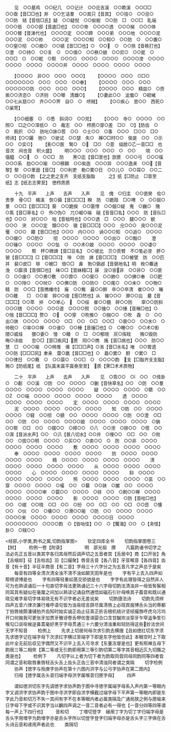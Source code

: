<!-- { "loadSidebar": true } -->
　　见　○○基鸡　○○纪几　○○记计　○○讫吉溪　○○欺溪　○○□□　　○○亟【音□□也】弃　○○乞诘羣　○○其只【音其】　○○技○　○○忌○　○○防　姞【音信□氏】疑　○○疑倪　○○蚁蜺　○○防　□　○○□　耴端　○○○低　○○○邸【音底□也】　○○○帝　○○○○透　○○○梯　○○○体　○○○朁【音涕代也】　○○○○定　○○○蹄　○○○弟　○○○地　○○○○泥　○○○泥　○○○祢　　○○○泥　○○○○知　○○知○　○○防　○　○○置○　○○窒○彻　○○痴○　○○禠【音□□也】○　○○　○　○○抶【音秩打也】○澄　○○持○　○○豸　○　○○值○　○○秩○娘　○○尼○　○○狔　○　○○□　○　○○昵　○帮　○○○○　○○○○　○○○○　○○○○滂　○○○○　○○○○　○○○○　○○○○并　○○○○　○○○○　○○○○　○○○○

　　【○○○○　非○○　○○○　○○○】
　　【○○○○　○○○　○□○　○○○○○○○　○○○　○○○　○○奉】
　　【○○○○　○○○　○○○　○○○○○○防　○○○　○○○　○○○】
　　【○○○○　○○○　精兹○　○赍紫○○济恣○　○济则　○○唧　清雌○】
　　【○妻此○○　泚蛓○　○砌墄　○○七从慈○○　齐○○○荠　自○　○　哜贼】
　　【○○疾心　思○○　西死○　○枲笥】

　　【○○细塞　○　○悉　斜词○　○○兕】
　　【○○○　寺○　○○○○　○○　照○　□之○○滓纸○　○　胾志　○○　栉质○穿○差　□○　○】【防齿　○　○　厠炽　○○　防叱○牀○茬　○○　○士○○　○事　○○○　□○○　□○　师诗】【○○躧　弛○　○驶试　○○瑟　失○　禅○□时○○　俟是　○○　○示　○○　○实○】
　　【影○○医　鹥○　○　□○　○意　缢餩○乙一音□□　也音次　间也音　帜火盛】
　　明○○○　○○○　○○○　○　○○
　　晓　○○僖醯　○○　○　○○□　防　　黒○迄【音□至也】欯匣　○○○弓　○○○徯　○○○系　劾○○○喻　○○移頥　○○矣迤　○○○异　○○○逸来　○○【音黎】黎　○○里逦【音□】　○○利吏　勒○栗○日　○○儿○　○○耳○　○○二○　○○日○韵　【之之吏之支齐　支纸支脂脂　　　之】纸【□防止　□音至　　纸】志【纸志志霁至】　徳栉质质










　　十九　平声　　上声　　去声　　入声
　　见　傀　○归圭　○○诡癸　侩○贵季　骨○□　橘溪　恢○蘬【音□□□】睽　防　○跪跬　□○喟　○　○○屈○羣　○○□【音□□□】葵　○○跪揆　○○匮悸　○○倔○疑　嵬　○巍○　隗　○蒍【音□草名】○　外○伪○　兀○崛○端　磓【音音□名】○○○　防【音队□也】○○○　对○○○　咄【音柮呵也】○○○透　□　○○○　腿○○○　蜕○○○　宊　○○○定　頽○○○　镦【音□□□】○○○　兊○○○　突○○○泥　懮　○○○　餧【音□□也】○○○　内○○○　讷○○○知　○○追○　○○○○　○○缀○　○○防○
　　彻　○○○○　○○○○　○○出○　○○黜○
　　澄　○○锤○　○○○○　○○坠　○　○○术○娘　○○○○　○○○○　○○诿○　○○○○
　　帮　杯○碑豍【音□豆名】　○○彼比　贝○贲臂　不○笔必滂　肧○铍【音□□□】□【音□□□】　啡　○防　諀【音□□□】　□○帔譬　防　○○匹并　裴○皮□　琲　○被□　倍○□　鼻　勃○弼邲【音弼地名】明　枚○麋迷　浼　○靡渳【音弭□也】　昧○□【音妹精□】寐　没○宻非　○○非○　○○匪○　○○废○　○○弗○敷　○○霏○　○○斐○　○○肺○　○○拂○奉　○○肥○　○○陫○　○○吠○　○○佛○防　○○防○　○○尾○　○○未○　○○物○精　防　○○□【音擕幡巾】　嶊　○○觜　最○○醉　卒○○卒清　崔○○○　皠　○○趡　　□　○○翠　猝○○焌【音□然也】从　摧○○○　罪○○惢　蕞【音□□□】○○萃　捽　○○崒心　　○○绥　崔○○髓　碎○○防　　窣○○防斜　○○○随　○○○○　○○○遂　○○○○照　○○锥○　○○捶【音棰□也】○　○惴【音□□□】赘○　○　○○穿　○吹推○　○揣○○　○吹　毳　○　○○出○牀　○○○○　○○○○　○□　○○　○□　○○□　○衰○○　○○水○　○帅税○　○率○○禅　○○谁○　○○棰【音锤□也】○　○睡○○　○○术○影　隈○威烓　　猥○委○　懀　○餧　○　□　○○郁晓　灰○挥眭　　贿○毁防　　晦○讳侐　　忽○□【音□疾风】匣　囘○○擕　瘣【音□病也】○○○　防○○慧　□　○○○喻　○○帏惟　倄【□□□声】○洧【音□水名】唯　○○胃遗　○○防【□□□风】聿来　雷○羸【音□□也】○　磊○累○　酹　○累○　□　○○律日　○○蕤　○　○○蘂○　○○□　○　○○○○韵　支【□脂齐支支脂】　贿○【防纸尾】纸　【队寘未寘平寘泰至至】　质【霁□术术质物】










　　二十　平声　　上声　　去声　　入声
　　见　○乖○○　○　○○　○怪卦○　○劀　○○溪　○防　○○　○○○○　○蒯【音快草名】○○　○防　○○羣　○○○○　○○○○　○○○○　○○○○
　　疑　○○○○　○○○○　○聩　○○　○　○○端　○○○○　○○○○　○○○○　○○○○
　　透　○○○○　○○○○　○○○○　○○○○
　　定　○○○○　○○○○　○○○○　○○○○
　　泥　○○○○　○○○○　○○○○　○○○○
　　知　○防　○○　○○○○　○○○○　○窡　○○彻　○搋　○○　○○○○　○○○○　○防　○○澄　○□　○○　○防　○○　○○○○　○○○○娘　○○○○　○○○○　○○○○　○豽　○○帮　○□　○○　○摆○○　○拜○○　○八　○○滂　○排○○　○俖　○○　○湃【音派水声】○○　○汃【普八切水】○○并　○埋○○　○□　○○　○败○○　○拔○○明　○○○○　○买○○　○卖○○　○　防　○○非　○○○○　○○○○　○○○○　○○○○
　　敷　○○○○　○○○○　○○○○　○○○○
　　奉　○○○○　○○○○　○○○○　○○○○
　　防　○○○○　○○○○　○○○○　○○○○
　　精　○○○○　○○○○　○○○○　○○○○
　　清　○○○○　○○○○　○○○○　○○○○
　　从　○○○○　○○○○　○○○○　○○○○
　　心　○○○○　○○○○　○○○○　○○○○
　　斜　○○○○　○○○○　○○○○　○○○○
　　照　○○○○　○○○○　○○○○　○茁　○○穿　○○○○　○○○○　○嘬　○○　○纂　○○牀　○膗　○○　○○○○　○○○○　○○○○审　○蓑○○　○○○○　○铩　○○　○刷○○禅　○○○○　○○○○　○○○○　○○○○
　　影　○○○○　○○○○　○防【音哙□也】○○　○婠　○○晓　○□　○○　○扮　○○　○□　○○　○□　○○匝　○懐○○　○伙　○○　○壊○○　○滑○○喻　○防　○○　○○○○　○○○○　○○○○来　○○○○　○○○○　○○○○　○○○○日　○○○○　○○○○○○○○　○○○○韵　○【皆咍佳】○○　○【蟹海】○○　○【夬怪】卦○　○辖○○










<经部,小学类,韵书之属,切韵指掌图>
　　钦定四库全书
　　切韵指掌图卷三【附】
　　检例一卷【附录】　　　　　明　邵光祖　撰
　　凡篇韵诸书切字之法必先正五音以类其字各归其母然后调声切之五音者宫【舌居中】商【口开张】角【舌缩却】征【舌柱齿】羽【口撮聚】唇音舌音【各八音】牙音喉音【各四音】齿音【有十音】半征半商音【有二音】字母三十六字分之为五音凡字之声总于是矣
　　每音有四等全清次清全浊不清不浊如颠天田年是也
　　字有平上去入四声如帮榜谤博是也
　　字有四等轻重如髙交骄骁是也
　　字字有此理皆得之自然非人可为也熟读诵后一十句直切字母法更熟诵记三十六字母切韵法清浊非一母皆髣髴相同耳其有疑似在毫厘之间加以熟读记诵自然通悟如磁石引针母唤其子葢音和既以通晓见难字易切字体易晓无有不识字者必无差讹矣
　　切韵捷法诗
　　切韵先须辨四声五音六律次兼行难呼语句皆为浊易纽言辞尽属清唇上必班宾报博舌头当的蒂都丁拍唇坡颇潘铺拍齐齿知时始实诚正齿止征真正折舌根机结计坚经撮唇呼虎乌污坞开口何峩我可更张牙加贾牙雅讶卷舌咿优壹谒婴合口含甘醎坎淡穿牙乍窄澁争笙引喉勾口讴呕候逆鼻蒿毫好黒亨字母贯通三十六要分清浊重和轻防得这些妙法世间无字不知音
　　检例上
　　先求上切居何母次求引韵去横搜【且如徳红切东字须先求徳字记在端字母下次求红字横过至端字下即是东字他皆仿此】本眼空时上下取此叶全无前后収见字偶然又不识平上去入可寻求【东董冻督是也】更有照禅五母下韵居三等二相侔【第二等或无引韵即用第三等引韵切第二等字其音相近仄九切掫之类是也】
　　检例下
　　凡切字以上者为切下者为韵取同音同母同韵同等四者皆同谓之音和取唇重唇轻舌头舌上齿头正齿三音中清浊同者谓之类隔
　　切字检例
　　协声【徳字与搄庚字协声在第十六图内洪字与公弓字协声在第二图内】
　　归母【徳字属舌头音归端字母洪字属喉音归匣字母】
　　四声


　　谓如徳洪切东字先调徳字求协声韵于图中寻徳字属端字母系入声内第一等眼内字又调洪字求协声韵于图中寻洪字即自洪字横截过端字母下平声第一等眼内即是东字此乃音和切万不失一其间有字不在本等眼内者必属类隔及广通局狭之例与匣喻来日字母下字或不识其字当以飜四声调之一音二音者必有一得也【一音分四等四等谓每一声上下四行也】
　　音和切
　　丁増切登字　縁用丁字为切丁字归端字母是舌头字用増字为韵増字亦是舌头字所以切登字登字归端字母亦是舌头字三字俱在舌头诗云音和递用声者此也
　　类隔切
